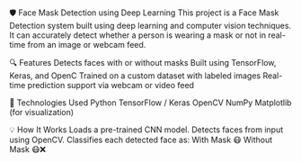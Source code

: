 🛡️ Face Mask Detection using Deep Learning
This project is a Face Mask Detection system built using deep learning and computer vision techniques. It can accurately detect whether a person is wearing a mask or not in real-time from an image or webcam feed.

🔍 Features
Detects faces with or without masks
Built using TensorFlow, Keras, and OpenC
Trained on a custom dataset with labeled images
Real-time prediction support via webcam or video feed

📁 Technologies Used
Python
TensorFlow / Keras
OpenCV
NumPy
Matplotlib (for visualization)

💡 How It Works
Loads a pre-trained CNN model.
Detects faces from input using OpenCV.
Classifies each detected face as:
With Mask 😷
Without Mask 😷❌

